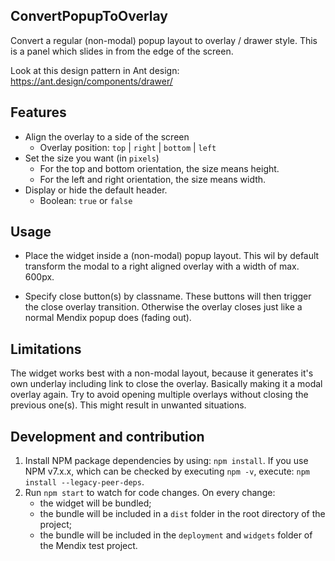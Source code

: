 ## ConvertPopupToOverlay
Convert a regular (non-modal) popup layout to overlay / drawer style. This is a panel which slides in from the edge of the screen.

Look at this design pattern in Ant design: 
https://ant.design/components/drawer/

## Features
- Align the overlay to a side of the screen
  - Overlay position: `top` | `right` | `bottom` | `left`
- Set the size you want (in `pixels`)
  - For the top and bottom orientation, the size means height.
  - For the left and right orientation, the size means width.
- Display or hide the default header.
  - Boolean: `true` or `false`

## Usage
- Place the widget inside a (non-modal) popup layout. This wil by default transform the modal to a right aligned overlay with a width of max. 600px.

- Specify close button(s) by classname.
These buttons will then trigger the close overlay transition. Otherwise the overlay closes just like a normal Mendix popup does (fading out).

## Limitations
The widget works best with a non-modal layout, because it generates it's own underlay including link to close the overlay. Basically making it a modal overlay again. Try to avoid opening multiple overlays without closing the previous one(s). This might result in unwanted situations.

## Development and contribution
1. Install NPM package dependencies by using: `npm install`. If you use NPM v7.x.x, which can be checked by executing `npm -v`, execute: `npm install --legacy-peer-deps`.
1. Run `npm start` to watch for code changes. On every change:
    - the widget will be bundled;
    - the bundle will be included in a `dist` folder in the root directory of the project;
    - the bundle will be included in the `deployment` and `widgets` folder of the Mendix test project.